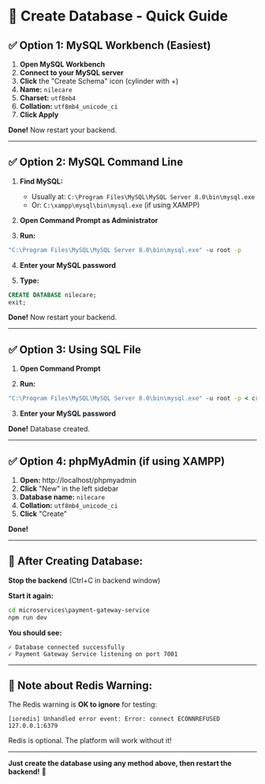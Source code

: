 # 🔧 Create Database - Quick Guide

## ✅ **Option 1: MySQL Workbench (Easiest)**

1. **Open MySQL Workbench**
2. **Connect to your MySQL server**
3. **Click** the "Create Schema" icon (cylinder with +)
4. **Name:** `nilecare`
5. **Charset:** `utf8mb4`
6. **Collation:** `utf8mb4_unicode_ci`
7. **Click Apply**

**Done!** Now restart your backend.

---

## ✅ **Option 2: MySQL Command Line**

1. **Find MySQL:**
   - Usually at: `C:\Program Files\MySQL\MySQL Server 8.0\bin\mysql.exe`
   - Or: `C:\xampp\mysql\bin\mysql.exe` (if using XAMPP)

2. **Open Command Prompt as Administrator**

3. **Run:**
```cmd
"C:\Program Files\MySQL\MySQL Server 8.0\bin\mysql.exe" -u root -p
```

4. **Enter your MySQL password**

5. **Type:**
```sql
CREATE DATABASE nilecare;
exit;
```

**Done!** Now restart your backend.

---

## ✅ **Option 3: Using SQL File**

1. **Open Command Prompt**

2. **Run:**
```cmd
"C:\Program Files\MySQL\MySQL Server 8.0\bin\mysql.exe" -u root -p < create-database.sql
```

3. **Enter your MySQL password**

**Done!** Database created.

---

## ✅ **Option 4: phpMyAdmin (if using XAMPP)**

1. **Open:** http://localhost/phpmyadmin
2. **Click** "New" in the left sidebar
3. **Database name:** `nilecare`
4. **Collation:** `utf8mb4_unicode_ci`
5. **Click** "Create"

**Done!**

---

## 🔄 **After Creating Database:**

**Stop the backend** (Ctrl+C in backend window)

**Start it again:**
```cmd
cd microservices\payment-gateway-service
npm run dev
```

**You should see:**
```
✓ Database connected successfully
✓ Payment Gateway Service listening on port 7001
```

---

## 📝 **Note about Redis Warning:**

The Redis warning is **OK to ignore** for testing:
```
[ioredis] Unhandled error event: Error: connect ECONNREFUSED 127.0.0.1:6379
```

Redis is optional. The platform will work without it!

---

**Just create the database using any method above, then restart the backend!** 🚀

